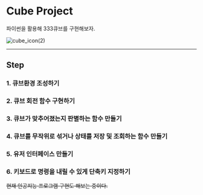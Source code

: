 # Cube Project

파이썬을 활용해 333큐브를 구현해보자.

![cube_icon(2)](https://user-images.githubusercontent.com/105290026/167754653-d2495dfd-9200-4616-984c-40df1d1a08da.png)

---
## Step
### 1. 큐브환경 조성하기
### 2. 큐브 회전 함수 구현하기
### 3. 큐브가 맞추어졌는지 판별하는 함수 만들기
### 4. 큐브를 무작위로 섞거나 상태를 저장 및 조회하는 함수 만들기
### 5. 유저 인터페이스 만들기
### 6. 키보드로 명령을 내릴 수 있게 단축키 지정하기
~~현재 인공지능 프로그램 구현도 해보는 중이다.~~
